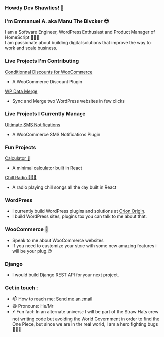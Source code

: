 ### Howdy Dev Shawties! 👋

### I'm Emmanuel A. aka Manu The Blvcker 😎
I am a Software Engineer, WordPress Enthusiast and Product Manager of HomeScript 👩🏾‍💻  
I am passionate about building digital solutions that improve the way to work and scale business.


### Live Projects I'm Contributing
[Conditionnal Discounts for WooCommerce](https://www.orionorigin.com/product/conditional-discounts-for-woocommerce)
- A WooCommerce Discount Plugin

[WP Data Merge](https://wpdatamerge.com/)
- Sync and Merge two WordPress websites in few clicks

### Live Projects I Currently Manage 
[Ultimate SMS Notifications](https://wordpress.org/plugins/ultimate-sms-notifications)
- A WooCommerce SMS Notifications Plugin

### Fun Projects 
[Calculator 🧮](https://github.com/manutheblacker/react-calculator) 
- A minimal calculator built in React

[Chill Radio 🦸🏽‍♀️](https://github.com/manutheblacker/chillradio)
- A radio playing chill songs all the day built in React

### WordPress
- I currently build WordPress plugins and solutions at [Orion Origin](http://orionorigin.com/).
- I build WordPress sites, plugins too you can talk to me about that. 

### WooCommerce 💬
- Speak to me about WooCommerce websites
- If you need to customize your store with some new amazing features i will be your plug.😉  

### Django 
- I would build Django REST API for your next project.  
  
### Get in touch :  
- 📫 How to reach me: [Send me an email](mailto:emmanuel.adekplovi@homescriptone.com)
- 😄 Pronouns: He/Mr
- ⚡ Fun fact: In an alternate universe I will be part of the Straw Hats crew not writing code but avoiding the World Government in order to find the One Piece, but since we are in the real world, I am a hero fighting bugs 👨🏾‍💻

